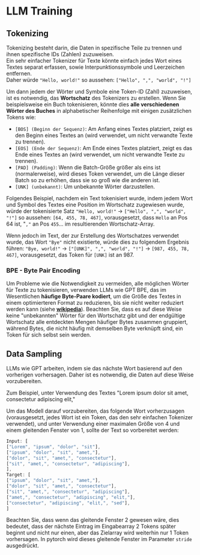 # LLM Training

## Tokenizing

Tokenizing besteht darin, die Daten in spezifische Teile zu trennen und ihnen spezifische IDs (Zahlen) zuzuweisen.\
Ein sehr einfacher Tokenizer für Texte könnte einfach jedes Wort eines Textes separat erfassen, sowie Interpunktionssymbole und Leerzeichen entfernen.\
Daher würde `"Hello, world!"` so aussehen: `["Hello", ",", "world", "!"]`

Um dann jedem der Wörter und Symbole eine Token-ID (Zahl) zuzuweisen, ist es notwendig, das **Wortschatz** des Tokenizers zu erstellen. Wenn Sie beispielsweise ein Buch tokenisieren, könnte dies **alle verschiedenen Wörter des Buches** in alphabetischer Reihenfolge mit einigen zusätzlichen Tokens wie:

* `[BOS] (Beginn der Sequenz)`: Am Anfang eines Textes platziert, zeigt es den Beginn eines Textes an (wird verwendet, um nicht verwandte Texte zu trennen).
* `[EOS] (Ende der Sequenz)`: Am Ende eines Textes platziert, zeigt es das Ende eines Textes an (wird verwendet, um nicht verwandte Texte zu trennen).
* `[PAD] (Padding)`: Wenn die Batch-Größe größer als eins ist (normalerweise), wird dieses Token verwendet, um die Länge dieser Batch so zu erhöhen, dass sie so groß wie die anderen ist.
* `[UNK] (unbekannt)`: Um unbekannte Wörter darzustellen.

Folgendes Beispiel, nachdem ein Text tokenisiert wurde, indem jedem Wort und Symbol des Textes eine Position im Wortschatz zugewiesen wurde, würde der tokenisierte Satz `"Hello, world!"` -> `["Hello", ",", "world", "!"]` so aussehen: `[64, 455, 78, 467]`, vorausgesetzt, dass `Hello` an Pos 64 ist, "`,"` an Pos `455`... im resultierenden Wortschatz-Array.

Wenn jedoch im Text, der zur Erstellung des Wortschatzes verwendet wurde, das Wort `"Bye"` nicht existierte, würde dies zu folgendem Ergebnis führen: `"Bye, world!"` -> `["[UNK]", ",", "world", "!"]` -> `[987, 455, 78, 467]`, vorausgesetzt, das Token für `[UNK]` ist an 987.

### BPE - Byte Pair Encoding

Um Probleme wie die Notwendigkeit zu vermeiden, alle möglichen Wörter für Texte zu tokenisieren, verwenden LLMs wie GPT BPE, das im Wesentlichen **häufige Byte-Paare kodiert**, um die Größe des Textes in einem optimierteren Format zu reduzieren, bis sie nicht weiter reduziert werden kann (siehe [**wikipedia**](https://en.wikipedia.org/wiki/Byte\_pair\_encoding)). Beachten Sie, dass es auf diese Weise keine "unbekannten" Wörter für den Wortschatz gibt und der endgültige Wortschatz alle entdeckten Mengen häufiger Bytes zusammen gruppiert, während Bytes, die nicht häufig mit demselben Byte verknüpft sind, ein Token für sich selbst sein werden.

## Data Sampling

LLMs wie GPT arbeiten, indem sie das nächste Wort basierend auf den vorherigen vorhersagen. Daher ist es notwendig, die Daten auf diese Weise vorzubereiten.

Zum Beispiel, unter Verwendung des Textes "Lorem ipsum dolor sit amet, consectetur adipiscing elit,"

Um das Modell darauf vorzubereiten, das folgende Wort vorherzusagen (vorausgesetzt, jedes Wort ist ein Token, das den sehr einfachen Tokenizer verwendet), und unter Verwendung einer maximalen Größe von 4 und einem gleitenden Fenster von 1, sollte der Text so vorbereitet werden:
```javascript
Input: [
["Lorem", "ipsum", "dolor", "sit"],
["ipsum", "dolor", "sit", "amet,"],
["dolor", "sit", "amet,", "consectetur"],
["sit", "amet,", "consectetur", "adipiscing"],
],
Target: [
["ipsum", "dolor", "sit", "amet,"],
["dolor", "sit", "amet,", "consectetur"],
["sit", "amet,", "consectetur", "adipiscing"],
["amet,", "consectetur", "adipiscing", "elit,"],
["consectetur", "adipiscing", "elit,", "sed"],
]
```
Beachten Sie, dass wenn das gleitende Fenster 2 gewesen wäre, dies bedeutet, dass der nächste Eintrag im Eingabearray 2 Tokens später beginnt und nicht nur einen, aber das Zielarray wird weiterhin nur 1 Token vorhersagen. In pytorch wird dieses gleitende Fenster im Parameter `stride` ausgedrückt.
